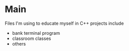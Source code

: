 # Main
Files I'm using to educate myself in C++
projects include
- bank terminal program
- classroom classes
- others
